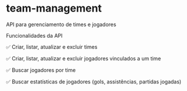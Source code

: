 # team-management
API para gerenciamento de times e jogadores

Funcionalidades da API

✅ Criar, listar, atualizar e excluir times

✅ Criar, listar, atualizar e excluir jogadores vinculados a um time

✅ Buscar jogadores por time

✅ Buscar estatísticas de jogadores (gols, assistências, partidas jogadas)
